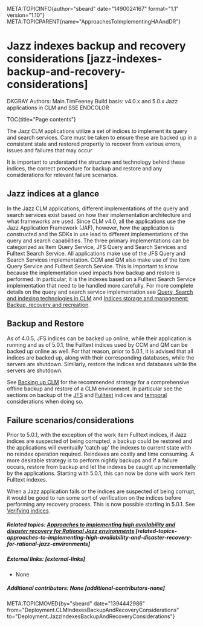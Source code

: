 META:TOPICINFO{author="sbeard" date="1490024167" format="1.1"
version="1.10"} META:TOPICPARENT{name="ApproachesToImplementingHAAndDR"}

# Jazz indexes backup and recovery considerations [jazz-indexes-backup-and-recovery-considerations]

DKGRAY Authors: Main.TimFeeney Build basis: v4.0.x and 5.0.x Jazz
applications in CLM and SSE ENDCOLOR

TOC{title="Page contents"}

The Jazz CLM applications utilize a set of indices to implement its
query and search services. Care must be taken to ensure these are backed
up in a consistent state and restored propertly to recover from various
errors, issues and failures that may occur

It is important to understand the structure and technology behind these
indices, the correct procedure for backup and restore and any
considerations for relevant failure scenarios.

## Jazz indices at a glance

In the Jazz CLM applications, different implementations of the query and
search services exist based on how their implementation architecture and
what frameworks are used. Since CLM v4.0, all the applications use the
Jazz Application Framework (JAF), however, how the application is
constructed and the SDKs in use lead to different implementations of the
query and search capabilities. The three primary implementations can be
categorized as Item Query Service, JFS Query and Search Services and
Fulltext Search Service. All applications make use of the JFS Query and
Search Services implementation. CCM and QM also make use of the Item
Query Service and Fulltext Search Service. This is important to know
because the implementation used impacts how backup and restore is
performed. In particular, it is the indexes based on a Fulltext Search
Service implementation that need to be handled more carefully. For more
complete details on the query and search service implementation see
[Query, Search and indexing technologies in
CLM](DeploymentJazzIndicesTechnology) and [Indices storage and
management: Backup, recovery and
recreation](DeploymentJazzIndicesStorage).

## Backup and Restore

As of 4.0.5, JFS indices can be backed up online, while their
application is running and as of 5.0.1, the Fulltext indices used by CCM
and QM can be backed up online as well. For that reason, prior to 5.0.1,
it is advised that all indices are backed up, along with their
corresponding databases, while the servers are shutdown. Similarly,
restore the indices and databases while the servers are shutdown.

See [Backing up CLM](BackupCLM) for the recommended strategy for a
comprehensive offline backup and restore of a CLM environment. In
particular see the sections on backup of the
[JFS](BackupCLM#Backing_up_the_JFS_index_files) and
[Fulltext](BackupCLM#Backing_up_the_Fulltext_index_fi) indices and
[temporal](BackupCLM#Temporal_database_consistency_du) considerations
when doing so.

## Failure scenarios/considerations

Prior to 5.0.1, with the exception of the work item Fulltext indices, if
Jazz indices are suspected of being corrupted, a backup could be
restored and the applications will eventually 'catch up' the indexes to
current state with no reindex operation required. Reindexes are costly
and time consuming. A more desirable strategy is to perform nightly
backups and if a failure occurs, restore from backup and let the indexes
be caught up incrementally by the applications. Starting with 5.0.1,
this can now be done with work item Fulltext indexes.

When a Jazz application fails or the indices are suspected of being
corrupt, it would be good to run some sort of verification on the
indices before performing any recovery process. This is now possible
starting in 5.0.1. See [Verifying
indices](DeploymentJazzIndicesStorage#Verifying_indices).

##### Related topics: [Approaches to implementing high availability and disaster recovery for Rational Jazz environments](ApproachesToImplementingHAAndDR) [related-topics-approaches-to-implementing-high-availability-and-disaster-recovery-for-rational-jazz-environments]

##### External links: [external-links]

-   None

##### Additional contributors: None [additional-contributors-none]

META:TOPICMOVED{by="sbeard" date="1394442986"
from="Deployment.CLMIndexesBackupAndRecoveryConsiderations"
to="Deployment.JazzIndexesBackupAndRecoveryConsiderations"}
